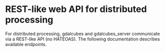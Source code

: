 # REST-like web API for distributed processing

For distributed processing, gdalcubes and gdalcubes_server communicate via a REST-like API (no HATEOAS).
The following documentation describes available endpoints.